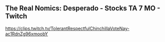 ## The Real Nomics: Desperado - Stocks TA 7 MO - Twitch

<https://clips.twitch.tv/TolerantRespectfulChinchillaVoteNay-ac1RdnZg96xmoobY>
